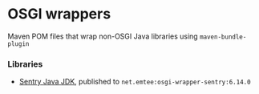 # OSGI wrappers

Maven POM files that wrap non-OSGI Java libraries using `maven-bundle-plugin`

### Libraries

* [Sentry Java JDK](https://github.com/getsentry/sentry-java), published to `net.emtee:osgi-wrapper-sentry:6.14.0`
